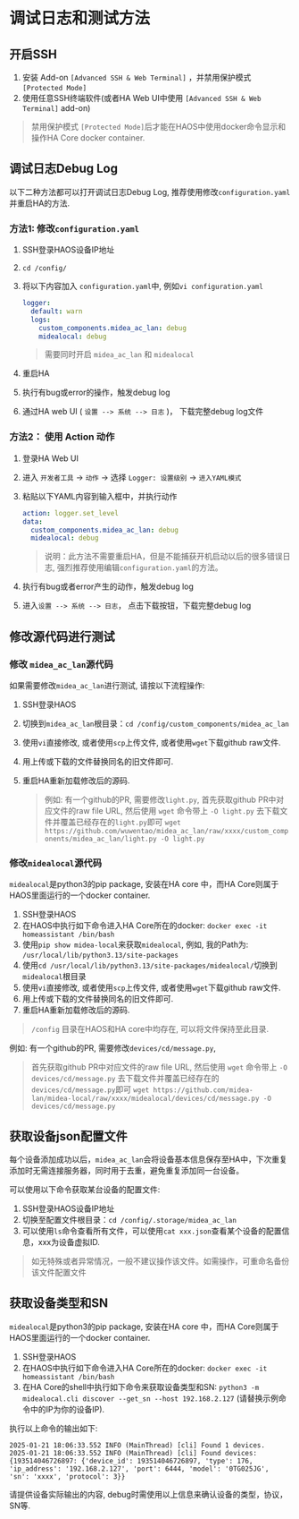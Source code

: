 # 调试日志和测试方法

## 开启SSH

1. 安装 Add-on `[Advanced SSH & Web Terminal]` ，并禁用保护模式 `[Protected Mode]`
2. 使用任意SSH终端软件(或者HA Web UI中使用 `[Advanced SSH & Web Terminal]` add-on)

> 禁用保护模式 `[Protected Mode]`后才能在HAOS中使用docker命令显示和操作HA Core docker container.

## 调试日志Debug Log

以下二种方法都可以打开调试日志Debug Log, 推荐使用修改`configuration.yaml`并重启HA的方法.

### 方法1: 修改`configuration.yaml`

1. SSH登录HAOS设备IP地址
2. `cd /config/`
3. 将以下内容加入 `configuration.yaml`中, 例如`vi configuration.yaml`

   ```yaml
   logger:
     default: warn
     logs:
       custom_components.midea_ac_lan: debug
       midealocal: debug
   ```

   > 需要同时开启 `midea_ac_lan` 和 `midealocal`

4. 重启HA
5. 执行有bug或error的操作，触发debug log
6. 通过HA web UI ( `设置 --> 系统 --> 日志` )， 下载完整debug log文件

### 方法2： 使用 Action 动作

1. 登录HA Web UI
2. 进入 `开发者工具` -> `动作` -> 选择 `Logger: 设置级别` -> `进入YAML模式`
3. 粘贴以下YAML内容到输入框中，并执行动作

   ```yaml
   action: logger.set_level
   data:
     custom_components.midea_ac_lan: debug
     midealocal: debug
   ```

   > 说明：此方法不需要重启HA，但是不能捕获开机启动以后的很多错误日志, 强烈推荐使用编辑`configuration.yaml`的方法。

4. 执行有bug或者error产生的动作，触发debug log
5. 进入`设置 --> 系统 --> 日志`， 点击下载按钮，下载完整debug log

## 修改源代码进行测试

### 修改 `midea_ac_lan`源代码

如果需要修改`midea_ac_lan`进行测试, 请按以下流程操作:

1. SSH登录HAOS
2. 切换到`midea_ac_lan`根目录：`cd /config/custom_components/midea_ac_lan`
3. 使用`vi`直接修改, 或者使用`scp`上传文件, 或者使用`wget`下载github raw文件.
4. 用上传或下载的文件替换同名的旧文件即可.
5. 重启HA重新加载修改后的源码.

   > 例如: 有一个github的PR, 需要修改`light.py`,
   > 首先获取github PR中对应文件的raw file URL, 然后使用 `wget` 命令带上 `-O light.py` 去下载文件并覆盖已经存在的`light.py`即可
   > `wget https://github.com/wuwentao/midea_ac_lan/raw/xxxx/custom_components/midea_ac_lan/light.py -O light.py`

### 修改`midealocal`源代码

`midealocal`是python3的pip package, 安装在HA core 中，而HA Core则属于HAOS里面运行的一个docker container.

1. SSH登录HAOS
2. 在HAOS中执行如下命令进入HA Core所在的docker: `docker exec -it homeassistant /bin/bash`
3. 使用`pip show midea-local`来获取`midealocal`, 例如, 我的Path为: `/usr/local/lib/python3.13/site-packages`
4. 使用`cd /usr/local/lib/python3.13/site-packages/midealocal/`切换到 `midealocal`根目录
5. 使用`vi`直接修改, 或者使用`scp`上传文件, 或者使用`wget`下载github raw文件.
6. 用上传或下载的文件替换同名的旧文件即可.
7. 重启HA重新加载修改后的源码.

> `/config` 目录在HAOS和HA core中均存在, 可以将文件保持至此目录.

例如: 有一个github的PR, 需要修改`devices/cd/message.py`,

> 首先获取github PR中对应文件的raw file URL, 然后使用 `wget` 命令带上 `-O devices/cd/message.py` 去下载文件并覆盖已经存在的`devices/cd/message.py`即可
> `wget https://github.com/midea-lan/midea-local/raw/xxxx/midealocal/devices/cd/message.py -O devices/cd/message.py`

## 获取设备json配置文件

每个设备添加成功以后，`midea_ac_lan`会将设备基本信息保存至HA中，下次重复添加时无需连接服务器，同时用于去重，避免重复添加同一台设备。

可以使用以下命令获取某台设备的配置文件:

1. SSH登录HAOS设备IP地址
2. 切换至配置文件根目录：`cd /config/.storage/midea_ac_lan`
3. 可以使用`ls`命令查看所有文件，可以使用`cat xxx.json`查看某个设备的配置信息，xxx为设备虚拟ID.

> 如无特殊或者异常情况，一般不建议操作该文件。如需操作，可重命名备份该文件配置文件

## 获取设备类型和SN

`midealocal`是python3的pip package, 安装在HA core 中，而HA Core则属于HAOS里面运行的一个docker container.

1. SSH登录HAOS
2. 在HAOS中执行如下命令进入HA Core所在的docker: `docker exec -it homeassistant /bin/bash`
3. 在HA Core的shell中执行如下命令来获取设备类型和SN: `python3 -m midealocal.cli discover --get_sn --host 192.168.2.127` (请替换示例命令中的IP为你的设备IP).

执行以上命令的输出如下:

```shell
2025-01-21 18:06:33.552 INFO (MainThread) [cli] Found 1 devices.
2025-01-21 18:06:33.552 INFO (MainThread) [cli] Found devices: {193514046726897: {'device_id': 193514046726897, 'type': 176, 'ip_address': '192.168.2.127', 'port': 6444, 'model': '0TG025JG', 'sn': 'xxxx', 'protocol': 3}}
```

请提供设备实际输出的内容, debug时需使用以上信息来确认设备的类型，协议，SN等.
